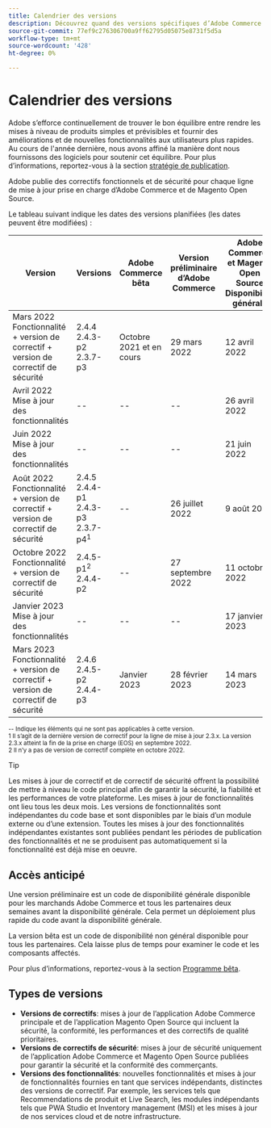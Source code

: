 ```yaml
---
title: Calendrier des versions
description: Découvrez quand des versions spécifiques d’Adobe Commerce sont planifiées pour la version bêta, la version préliminaire et la disponibilité générale.
source-git-commit: 77ef9c276306700a9ff62795d05075e8731f5d5a
workflow-type: tm+mt
source-wordcount: '428'
ht-degree: 0%

---
```



# Calendrier des versions

Adobe s’efforce continuellement de trouver le bon équilibre entre rendre les mises à niveau de produits simples et prévisibles et fournir des améliorations et de nouvelles fonctionnalités aux utilisateurs plus rapides. Au cours de l&#39;année dernière, nous avons affiné la manière dont nous fournissons des logiciels pour soutenir cet équilibre. Pour plus d’informations, reportez-vous à la section [stratégie de publication](policy.md).

Adobe publie des correctifs fonctionnels et de sécurité pour chaque ligne de mise à jour prise en charge d’Adobe Commerce et de Magento Open Source.

Le tableau suivant indique les dates des versions planifiées (les dates peuvent être modifiées) :

| Version | Versions | Adobe Commerce bêta | Version préliminaire d’Adobe Commerce | Adobe Commerce et Magento Open Source<br>Disponibilité générale |
|-----------------------------------------------------------------|-------------------------------------------------------|---------------------------|----------------------------------|---------------------------------------------------------------------|
| Mars 2022<br>Fonctionnalité + version de correctif + version de correctif de sécurité | 2.4.4<br>2.4.3-p2<br>2.3.7-p3 | Octobre 2021 et en cours | 29 mars 2022 | 12 avril 2022 |
| Avril 2022<br>Mise à jour des fonctionnalités | \-\- | \-\- | \-\- | 26 avril 2022 |
| Juin 2022<br>Mise à jour des fonctionnalités | \-\- | \-\- | \-\- | 21 juin 2022 |
| Août 2022<br>Fonctionnalité + version de correctif + version de correctif de sécurité | 2.4.5<br>2.4.4-p1<br>2.4.3-p3<br>2.3.7-p4<sup>1</sup> | \-\- | 26 juillet 2022 | 9 août 2022 |
| Octobre 2022<br>Fonctionnalité + version de correctif de sécurité | 2.4.5-p1<sup>2</sup><br>2.4.4-p2 | \-\- | 27 septembre 2022 | 11 octobre 2022 |
| Janvier 2023<br>Mise à jour des fonctionnalités | \-\- | \-\- | \-\- | 17 janvier 2023 |
| Mars 2023<br>Fonctionnalité + version de correctif + version de correctif de sécurité | 2.4.6<br>2.4.5-p2<br>2.4.4-p3 | Janvier 2023 | 28 février 2023 | 14 mars 2023 |

<sup>\-\- Indique les éléments qui ne sont pas applicables à cette version.</sup><br>
<sup>1 Il s’agit de la dernière version de correctif pour la ligne de mise à jour 2.3.x. La version 2.3.x atteint la fin de la prise en charge (EOS) en septembre 2022.</sup><br>
<sup>2 Il n’y a pas de version de correctif complète en octobre 2022.</sup><br>

>[!TIP]
>
>Les mises à jour de correctif et de correctif de sécurité offrent la possibilité de mettre à niveau le code principal afin de garantir la sécurité, la fiabilité et les performances de votre plateforme. Les mises à jour de fonctionnalités ont lieu tous les deux mois. Les versions de fonctionnalités sont indépendantes du code base et sont disponibles par le biais d’un module externe ou d’une extension. Toutes les mises à jour des fonctionnalités indépendantes existantes sont publiées pendant les périodes de publication des fonctionnalités et ne se produisent pas automatiquement si la fonctionnalité est déjà mise en oeuvre.

## Accès anticipé

Une version préliminaire est un code de disponibilité générale disponible pour les marchands Adobe Commerce et tous les partenaires deux semaines avant la disponibilité générale. Cela permet un déploiement plus rapide du code avant la disponibilité générale.

La version bêta est un code de disponibilité non général disponible pour tous les partenaires. Cela laisse plus de temps pour examiner le code et les composants affectés.

Pour plus d’informations, reportez-vous à la section [Programme bêta](beta-program.md).

## Types de versions

- **Versions de correctifs**: mises à jour de l’application Adobe Commerce principale et de l’application Magento Open Source qui incluent la sécurité, la conformité, les performances et des correctifs de qualité prioritaires.
- **Versions de correctifs de sécurité**: mises à jour de sécurité uniquement de l’application Adobe Commerce et Magento Open Source publiées pour garantir la sécurité et la conformité des commerçants.
- **Versions des fonctionnalités**: nouvelles fonctionnalités et mises à jour de fonctionnalités fournies en tant que services indépendants, distinctes des versions de correctif. Par exemple, les services tels que Recommendations de produit et Live Search, les modules indépendants tels que PWA Studio et Inventory management (MSI) et les mises à jour de nos services cloud et de notre infrastructure.
